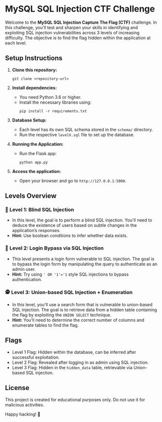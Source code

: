 # MySQL SQL Injection CTF Challenge

Welcome to the **MySQL SQL Injection Capture The Flag (CTF)** challenge. In this challenge, you'll test and sharpen your skills in identifying and exploiting SQL injection vulnerabilities across 3 levels of increasing difficulty. The objective is to find the flag hidden within the application at each level.

## Setup Instructions

1. **Clone this repository:**
    ```
    git clone <repository-url>
    ```

2. **Install dependencies:**
    - You need Python 3.6 or higher.
    - Install the necessary libraries using:
      ```
      pip install -r requirements.txt
      ```

3. **Database Setup:**
    - Each level has its own SQL schema stored in the `schema/` directory.
    - Run the respective `levelX.sql` file to set up the database.

4. **Running the Application:**
    - Run the Flask app:
      ```
      python app.py
      ```

5. **Access the application:**
    - Open your browser and go to `http://127.0.0.1:5000`.

## Levels Overview

### 🔎 **Level 1: Blind SQL Injection**
- In this level, the goal is to perform a blind SQL injection. You'll need to deduce the existence of users based on subtle changes in the application’s responses. 
- **Hint:** Use boolean conditions to infer whether data exists.

### 🔐 **Level 2: Login Bypass via SQL Injection**
- This level presents a login form vulnerable to SQL injection. The goal is to bypass the login form by manipulating the query to authenticate as an admin user.
- **Hint:** Try using `' OR '1'='1` style SQL injections to bypass authentication.

### 🕵️ **Level 3: Union-based SQL Injection + Enumeration**
- In this level, you'll use a search form that is vulnerable to union-based SQL injection. The goal is to retrieve data from a hidden table containing the flag by exploiting the `UNION SELECT` technique.
- **Hint:** You'll need to determine the correct number of columns and enumerate tables to find the flag.

## Flags

- Level 1 Flag: Hidden within the database, can be inferred after successful exploitation.
- Level 2 Flag: Revealed after logging in as admin using SQL injection.
- Level 3 Flag: Hidden in the `hidden_data` table, retrievable via Union-based SQL injection.

## License

This project is created for educational purposes only. Do not use it for malicious activities.

Happy hacking! 🎯
